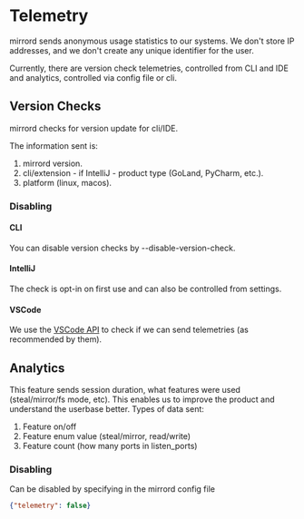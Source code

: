 # Telemetry

mirrord sends anonymous usage statistics to our systems.
We don't store IP addresses, and we don't create any unique identifier for the user.

Currently, there are version check telemetries, controlled from CLI and IDE and analytics, controlled via config file or cli.

## Version Checks

mirrord checks for version update for cli/IDE.

The information sent is:
1. mirrord version.
2. cli/extension - if IntelliJ - product type (GoLand, PyCharm, etc.).
3. platform (linux, macos).

### Disabling

#### CLI

You can disable version checks by --disable-version-check.

#### IntelliJ

The check is opt-in on first use and can also be controlled from settings.

#### VSCode

We use the [VSCode API](https://code.visualstudio.com/docs/getstarted/telemetry) to check if we can send telemetries (as recommended by them).


## Analytics

This feature sends session duration, what features were used (steal/mirror/fs mode, etc).
This enables us to improve the product and understand the userbase better.
Types of data sent:
1. Feature on/off
2. Feature enum value (steal/mirror, read/write)
3. Feature count (how many ports in listen_ports)


### Disabling 

Can be disabled by specifying in the mirrord config file
```json
{"telemetry": false}
```
